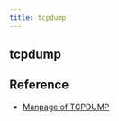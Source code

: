 ```yaml
---
title: tcpdump
---
```


## tcpdump


## Reference
* [Manpage of TCPDUMP](https://www.tcpdump.org/tcpdump_man.html)
